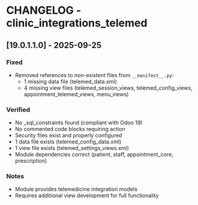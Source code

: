 # CHANGELOG - clinic_integrations_telemed

## [19.0.1.1.0] - 2025-09-25

### Fixed
- Removed references to non-existent files from `__manifest__.py`:
  - 1 missing data file (telemed_data.xml)
  - 4 missing view files (telemed_session_views, telemed_config_views, appointment_telemed_views, menu_views)

### Verified
- No _sql_constraints found (compliant with Odoo 19)
- No commented code blocks requiring action
- Security files exist and properly configured
- 1 data file exists (telemed_config_data.xml)
- 1 view file exists (telemed_settings_views.xml)
- Module dependencies correct (patient, staff, appointment_core, prescription)

### Notes
- Module provides telemedicine integration models
- Requires additional view development for full functionality